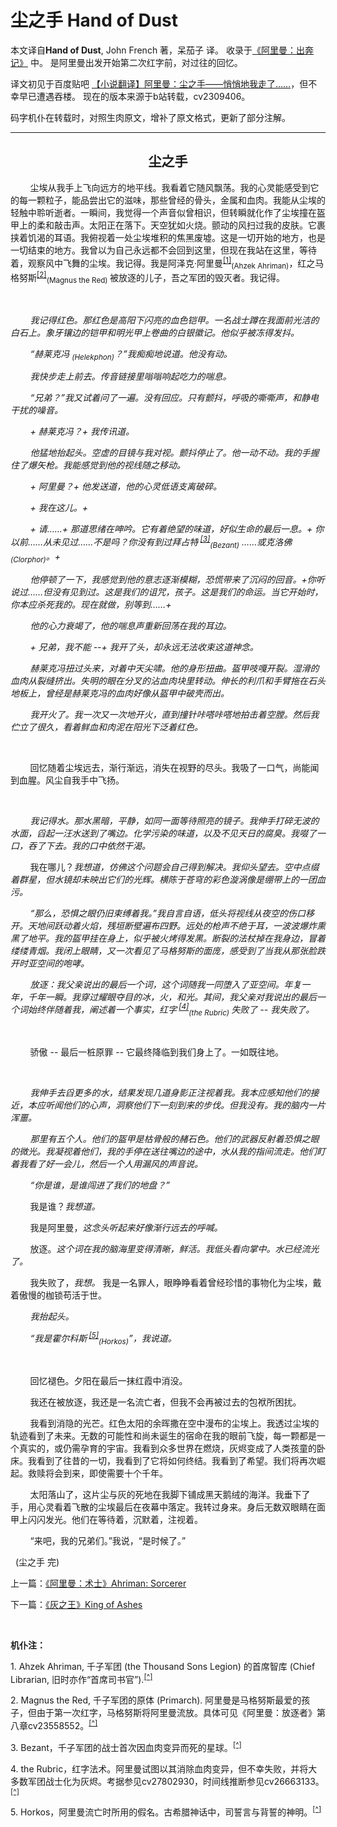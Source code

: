 # 尘之手 Hand of Dust

本文译自**Hand of Dust**, John French 著，呆茄子 译。
收录于[《阿里曼：出奔记》](../AhrimanExodusIndex.md) 中。
是阿里曼出发开始第二次红字前，对过往的回忆。

译文初见于百度贴吧 [【小说翻译】阿里曼：尘之手——悄悄地我走了……](http://tieba.baidu.com/p/3079138833)，但不幸早已遭遇吞楼。
现在的版本来源于b站转载，cv2309406。

码字机仆在转载时，对照生肉原文，增补了原文格式，更新了部分注解。

---

<div align="center">
<h2>尘之手</h2>
</div>

        尘埃从我手上飞向远方的地平线。我看着它随风飘荡。我的心灵能感受到它的每一颗粒子，能品尝出它的滋味，那些曾经的骨头，金属和血肉。我能从尘埃的轻触中聆听逝者。一瞬间，我觉得一个声音似曾相识，但转瞬就化作了尘埃撞在盔甲上的柔和敲击声。太阳正在落下。天空犹如火烧。颤动的风扫过我的皮肤。它裹挟着饥渴的耳语。我俯视着一处尘埃堆积的焦黑废墟。这是一切开始的地方，也是一切结束的地方。我曾以为自己永远都不会回到这里，但现在我站在这里，等待着，观察风中飞舞的尘埃。我记得。我是阿泽克·阿里曼<sup>[[1]](#HandOfDust-1)</sup><a name="HandOfDust-1a"></a><sub>(Ahzek Ahriman)</sub>，红之马格努斯<sup>[[2]](#HandOfDust-2)</sup><a name="HandOfDust-2a"></a><sub>(Magnus the Red) </sub>被放逐的儿子，吾之军团的毁灭者。我记得。

 

        *我记得红色。那红色是高阳下闪亮的血色铠甲。一名战士蹲在我面前光洁的白石上。象牙镶边的铠甲和明光甲上卷曲的白银徽记。他似乎被冻得发抖。*

        *“赫莱克冯 <sub>(Helekphon)</sub>？”我痴痴地说道。他没有动。*

        *我快步走上前去。传音链接里嗡嗡响起吃力的喘息。*

        *“兄弟？”我又试着问了一遍。没有回应。只有颤抖，呼吸的嘶嘶声，和静电干扰的噪音。*

        *+ 赫莱克冯？+ 我传讯道。*

        *他猛地抬起头。空虚的目镜与我对视。颤抖停止了。他一动不动。我的手握住了爆矢枪。我能感觉到他的视线随之移动。*

        *+ 阿里曼？+ 他发送道，他的心灵低语支离破碎。*

        *+ 我在这儿。+*

        *+ 请……+ 那道思绪在呻吟。它有着绝望的味道，好似生命的最后一息。+ 你以前……从未见过……不是吗？你没有到过拜占特<sup> [[3]](#HandOfDust-3)</sup><a name="HandOfDust-3a"></a><sub>(Bezant)</sub> ……或克洛佛 <sub>(Clorphor)</sub>。+*

        *他停顿了一下，我感觉到他的意志逐渐模糊，恐慌带来了沉闷的回音。+你听说过……但没有见到过。这是我们的诅咒，孩子。这是我们的命运。当它开始时，你本应杀死我的。现在就做，别等到……+*

        *他的心力衰竭了，他的喘息声重新回荡在我的耳边。*

        *+ 兄弟，我不能 --+ 我开了头，却永远无法收束这道神念。*

        *赫莱克冯扭过头来，对着中天尖啸。他的身形扭曲。盔甲吱嘎开裂。湿滑的血肉从裂缝挤出。失明的眼在分叉的沾血肉块里转动。伸长的利爪和手臂拖在石头地板上，曾经是赫莱克冯的血肉好像从盔甲中破壳而出。*

        *我开火了。我一次又一次地开火，直到撞针咔嗒咔嗒地拍击着空膛。然后我伫立了很久，看着鲜血和肉泥在阳光下泛着红色。*

 

        回忆随着尘埃远去，渐行渐远，消失在视野的尽头。我吸了一口气，尚能闻到血腥。风尘自我手中飞扬。

 

        *我记得水。那水黑暗，平静，如同一面等待照亮的镜子。我伸手打碎无波的水面，舀起一汪水送到了嘴边。化学污染的味道，以及不见天日的腐臭。我啜了一口，吞了下去。我的口中依然干渴。*

        我在哪儿？*我想道，仿佛这个问题会自己得到解决。我仰头望去。空中点缀着群星，但水镜却未映出它们的光辉。横陈于苍穹的彩色漩涡像是绷带上的一团血污。*

        *“那么，恐惧之眼仍旧束缚着我。”我自言自语，低头将视线从夜空的伤口移开。天地间跃动着火焰，残垣断壁遍布四野。远处的枪声不绝于耳，一波波爆炸熏黑了地平。我的盔甲挂在身上，似乎被火烤得发黑。断裂的法杖掉在我身边，冒着缕缕青烟。我闭上眼睛，又一次看见了马格努斯的面庞，感受到了当我从那张脸跌开时亚空间的咆哮。*

        *放逐：我父亲说出的最后一个词，这个词随我一同堕入了亚空间。年复一年，千年一瞬。我穿过耀眼夺目的冰，火，和光。其间，我父亲对我说出的最后一个词始终伴随着我，阐述着一个事实，红字<sup> [[4]](#HandOfDust-4)</sup><a name="HandOfDust-4a"></a><sub>(the Rubric) </sub>失败了 -- 我失败了。*

 

        骄傲 -- 最后一桩原罪 -- 它最终降临到我们身上了。一如既往地。

 

        *我伸手去舀更多的水，结果发现几道身影正注视着我。我本应感知他们的接近，本应听闻他们的心声，洞察他们下一刻到来的步伐。但我没有。我的脑内一片浑噩。*

        *那里有五个人。他们的盔甲是枯骨般的赭石色。他们的武器反射着恐惧之眼的微光。我凝视着他们，我的手停在送往嘴边的途中，水从我的指间流走。他们盯着我看了好一会儿，然后一个人用漏风的声音说。*

        *“你是谁，是谁闯进了我们的地盘？”*

        我是谁？*我想道。*

        我是阿里曼，*这念头听起来好像渐行远去的呼喊。*

        放逐。*这个词在我的脑海里变得清晰，鲜活。我低头看向掌中。水已经流光了。*

        我失败了，*我想。* 我是一名罪人，眼睁睁看着曾经珍惜的事物化为尘埃，戴着傲慢的枷锁苟活于世。

        *我抬起头。*

        *“我是霍尔科斯<sup> [[5]](#HandOfDust-5)</sup><a name="HandOfDust-5a"></a><sub>(Horkos)</sub>”，我说道。*

 

        回忆褪色。夕阳在最后一抹红霞中消没。

        我还在被放逐，我还是一名流亡者，但我不会再被过去的包袱所困扰。

        我看到消隐的光芒。红色太阳的余晖撒在空中漫布的尘埃上。我透过尘埃的轨迹看到了未来。无数的可能性和尚未诞生的宿命在我的眼前飞旋，每一颗都是一个真实的，或仍需孕育的宇宙。我看到众多世界在燃烧，灰烬变成了人类孩童的卧床。我看到了往昔的一切，我看到了它将如何终结。我看到了希望。我们将再次崛起。救赎将会到来，即使需要十个千年。

        太阳落山了，这片尘与灰的死地在我脚下铺成黑天鹅绒的海洋。我垂下了手，用心灵看着飞散的尘埃最后在夜幕中落定。我转过身来。身后无数双眼睛在面甲上闪闪发光。他们在等待着，沉默着，注视着。

        “来吧，我的兄弟们。”我说，“是时候了。”

 
(尘之手 完)

上一篇：[《阿里曼：术士》Ahriman: Sorcerer](../AhrimanSorcerer/AhrimanSorcererIndex.md)

下一篇：[《灰之王》King of Ashes](KingOfAshes.md)

 

**机仆注：**

<a name="HandOfDust-1"></a>1. Ahzek Ahriman, 千子军团 (the Thousand Sons Legion) 的首席智库 (Chief Librarian, 旧时亦作“首席司书官”).<sup>[\[^\]](#HandOfDust-1a)</sup>
        
<a name="HandOfDust-2"></a>2. Magnus the Red, 千子军团的原体 (Primarch). 阿里曼是马格努斯最爱的孩子，但由于第一次红字，马格努斯将阿里曼流放。具体可见《阿里曼：放逐者》第八章cv23558552。<sup>[\[^\]](#HandOfDust-2a)</sup>

<a name="HandOfDust-3"></a>3. Bezant，千子军团的战士首次因血肉变异而死的星球。<sup>[\[^\]](#HandOfDust-3a)</sup>

<a name="HandOfDust-4"></a>4. the Rubric，红字法术。阿里曼试图以其消除血肉变异，但不幸失败，并将大多数军团战士化为灰烬。考据参见cv27802930，时间线推断参见cv26663133。<sup>[\[^\]](#HandOfDust-4a)</sup>

<a name="HandOfDust-5"></a>5. Horkos，阿里曼流亡时所用的假名。古希腊神话中，司誓言与背誓的神明。<sup>[\[^\]](#HandOfDust-5a)</sup>


